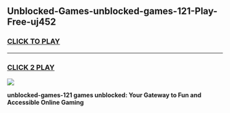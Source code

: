 
## Unblocked-Games-unblocked-games-121-Play-Free-uj452
<h3>
<a href="https://premium76.site?title=unblocked-games-121&ref=22A">CLICK TO PLAY</a></h3>
<hr>

<h3>
<a href="https://premium76.site?title=unblocked-games-121&ref=22A">CLICK 2 PLAY</a>
  
</h3>

<a href="https://premium76.site?title=unblocked-games-121&ref=22A"><img src="https://clearcache.store/games.png"></a>


**unblocked-games-121 games unblocked: Your Gateway to Fun and Accessible Online Gaming**
